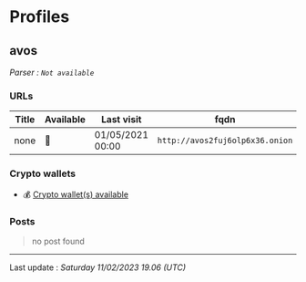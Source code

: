 # Profiles

## **avos**


_Parser : `Not available`_

### URLs
| Title | Available | Last visit | fqdn | Screenshot 
|---|---|---|---|---|
| none | 🔴 | 01/05/2021 00:00 | `http://avos2fuj6olp6x36.onion` | ❌ | 

### Crypto wallets
* 💰 [Crypto wallet(s) available](/#/crypto/avos.md)


### Posts

> no post found


 --- 


Last update : _Saturday 11/02/2023 19.06 (UTC)_
